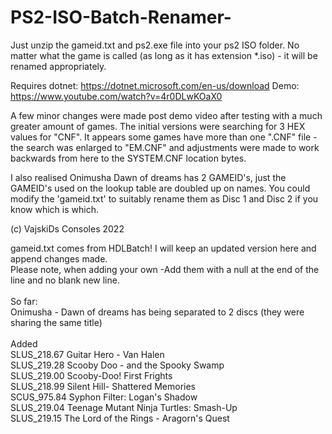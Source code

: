 # PS2-ISO-Batch-Renamer-

Just unzip the gameid.txt and ps2.exe file into your ps2 ISO folder.
No matter what the game is called (as long as it has extension *.iso) - it will be renamed appropriately.

Requires dotnet: https://dotnet.microsoft.com/en-us/download
Demo: https://www.youtube.com/watch?v=4r0DLwKOaX0

A few minor changes were made post demo video after testing with a much greater amount of games.
The initial versions were searching for 3 HEX values for "CNF". 
It appears some games have more than one ".CNF" file - the search was enlarged to "EM.CNF" and adjustments were made to work backwards from here to the SYSTEM.CNF location bytes.

I also realised Onimusha Dawn of dreams has 2 GAMEID's, just the GAMEID's used on the lookup table are doubled up on names. 
You could modify the 'gameid.txt' to suitably rename them as Disc 1 and Disc 2 if you know which is which.

(c) VajskiDs Consoles 2022


gameid.txt comes from HDLBatch! I will keep an updated version here and append changes made. <br />
Please note, when adding your own -Add them with a null at the end of the line and no blank new line.<br />
<br />
So far:
<br />
Onimusha - Dawn of dreams has being separated to 2 discs (they were sharing the same title)<br />
<br />
Added
<br />
SLUS_218.67 Guitar Hero - Van Halen <br />
SLUS_219.28 Scooby Doo - and the Spooky Swamp <br />
SLUS_219.00 Scooby-Doo! First Frights <br />
SLUS_218.99 Silent Hill- Shattered Memories <br />
SCUS_975.84 Syphon Filter: Logan's Shadow <br />
SLUS_219.04 Teenage Mutant Ninja Turtles: Smash-Up <br />
SLUS_219.15 The Lord of the Rings - Aragorn's Quest <br />
